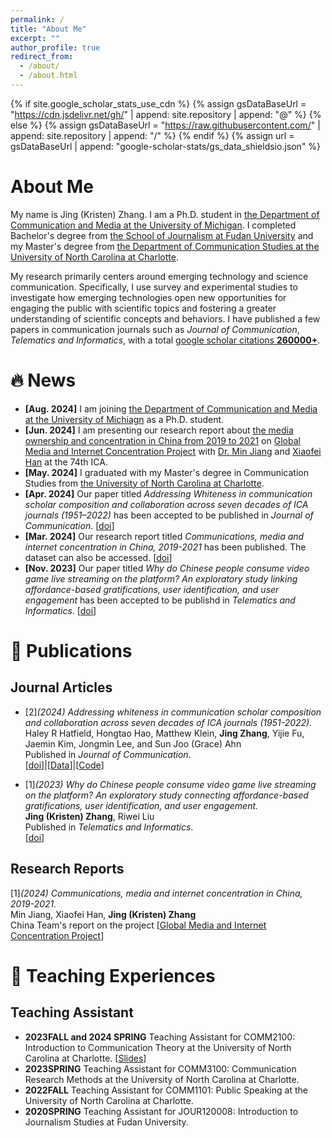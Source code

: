 ```yaml
---
permalink: /
title: "About Me"
excerpt: ""
author_profile: true
redirect_from: 
  - /about/
  - /about.html
---
```


{% if site.google_scholar_stats_use_cdn %}
{% assign gsDataBaseUrl = "https://cdn.jsdelivr.net/gh/" | append: site.repository | append: "@" %}
{% else %}
{% assign gsDataBaseUrl = "https://raw.githubusercontent.com/" | append: site.repository | append: "/" %}
{% endif %}
{% assign url = gsDataBaseUrl | append: "google-scholar-stats/gs_data_shieldsio.json" %}

<span class='anchor' id='about-me'></span>
# About Me 
My name is Jing (Kristen) Zhang. I am a Ph.D. student in [the Department of Communication and Media at the University of Michigan](https://lsa.umich.edu/comm). I completed Bachelor's degree from [the School of Journalism at Fudan University](http://www.xwxy.fudan.edu.cn/n1339/index.html) and my Master's degree from [the Department of Communication Studies at the University of North Carolina at Charlotte](https://communication.charlotte.edu/). 

My research primarily centers around emerging technology and science communication. Specifically, I use survey and experimental studies to investigate how emerging technologies open new opportunities for engaging the public with scientific topics and fostering a greater understanding of scientific concepts and behaviors. I have published a few papers in communication journals such as *Journal of Communication*, *Telematics and Informatics*, with a total <a href='https://scholar.google.com/citations?user=z6sTzq8AAAAJ&hl'>google scholar citations <strong><span id='total_cit'>260000+</span></strong></a>.


# 🔥 News
- **[Aug. 2024]** I am joining [the Department of Communication and Media at the University of Michiagn](https://lsa.umich.edu/comm) as a Ph.D. student.
- **[Jun. 2024]** I am presenting our research report about [the media ownership and concentration in China from 2019 to 2021](https://gmicp.org/communications-media-and-internet-concentration-in-china-2019-2021/) on [Global Media and Internet Concentration Project](https://gmicp.org/) with [Dr. Min Jiang](https://pages.charlotte.edu/min-jiang/) and [Xiaofei Han](https://carleton.ca/sjc/profile/han-xiaofei/) at the 74th ICA.
- **[May. 2024]** I graduated with my Master's degree in Communication Studies from [the University of North Carolina at Charlotte](https://communication.charlotte.edu/).
- **[Apr. 2024]** Our paper titled *Addressing Whiteness in communication scholar composition and collaboration across seven decades of ICA journals (1951–2022)* has been accepted to be published in *Journal of Communication*. [[doi](https://doi.org/10.1093/joc/jqae019)]
- **[Mar. 2024]** Our research report titled *Communications, media and internet concentration in China, 2019-2021* has been published. The dataset can also be accessed. [[doi](http://doi.org/10.22215/gmicp/2024.5.19.3.)]
- **[Nov. 2023]** Our paper titled *Why do Chinese people consume video game live streaming on the platform? An exploratory study linking affordance-based gratifications, user identification, and user engagement* has been accepted to be publishd in *Telematics and Informatics*. [[doi](https://doi.org/10.1016/j.tele.2023.102075)]

# 📝 Publications 
## Journal Articles
- [2]*(2024) Addressing whiteness in communication scholar composition and collaboration across seven decades of ICA journals (1951-2022).*
  <br>
  Haley R Hatfield, Hongtao Hao, Matthew Klein, **Jing Zhang**, Yijie Fu, Jaemin Kim, Jongmin Lee, and Sun Joo (Grace) Ahn
  <br>
  Published in *Journal of Communication*. 
  <br>
  [[doi](https://doi.org/10.1093/joc/jqae019)]|[[Data](https://osf.io/8bszj/)]|[[Code](https://osf.io/8bszj/)]

- [1]*(2023) Why do Chinese people consume video game live streaming on the platform? An exploratory study connecting affordance-based gratifications, user identification, and user engagement.*
  <br>
  **Jing (Kristen) Zhang**, Riwei Liu
  <br>
  Published in *Telematics and Informatics*. 
  <br>
  [[doi](https://doi.org/10.1016/j.tele.2023.102075)]

## Research Reports
[1]*(2024) Communications, media and internet concentration in China, 2019-2021.*
<br>
Min Jiang, Xiaofei Han, **Jing (Kristen) Zhang**
 <br>
China Team's report on the project [[Global Media and Internet Concentration Project](https://gmicp.org/communications-media-and-internet-concentration-in-china-2019-2021/)]

# 📖 Teaching Experiences
## Teaching Assistant
- **2023FALL and 2024 SPRING** Teaching Assistant for COMM2100: Introduction to Communication Theory at the University of North Carolina at Charlotte. [[Slides](https://comm2100.kristenjz.com/slides/)]
- **2023SPRING** Teaching Assistant for COMM3100: Communication Research Methods at the University of North Carolina at Charlotte.
- **2022FALL** Teaching Assistant for COMM1101: Public Speaking at the University of North Carolina at Charlotte.
- **2020SPRING** Teaching Assistant for JOUR120008: Introduction to Journalism Studies at Fudan University.
